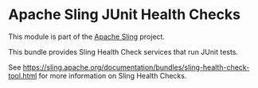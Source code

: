 # Apache Sling JUnit Health Checks

This module is part of the [Apache Sling](https://sling.apache.org) project.

This bundle provides Sling Health Check services that run JUnit tests.

See https://sling.apache.org/documentation/bundles/sling-health-check-tool.html for
more information on Sling Health Checks.
